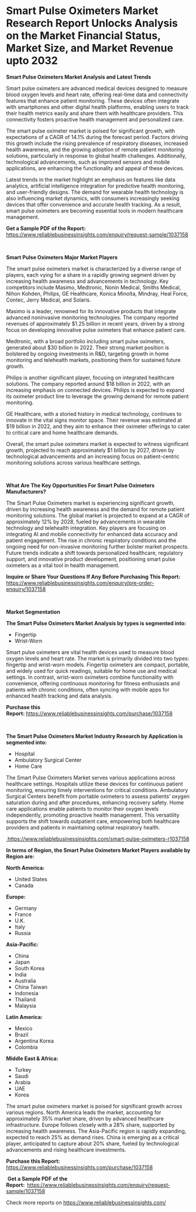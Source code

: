 <p><h1>Smart Pulse Oximeters Market Research Report Unlocks Analysis on the Market Financial Status, Market Size, and Market Revenue upto 2032</h1></p><p><strong>Smart Pulse Oximeters Market Analysis and Latest Trends</strong></p>
<p><p>Smart pulse oximeters are advanced medical devices designed to measure blood oxygen levels and heart rate, offering real-time data and connectivity features that enhance patient monitoring. These devices often integrate with smartphones and other digital health platforms, enabling users to track their health metrics easily and share them with healthcare providers. This connectivity fosters proactive health management and personalized care.</p><p>The smart pulse oximeter market is poised for significant growth, with expectations of a CAGR of 14.1% during the forecast period. Factors driving this growth include the rising prevalence of respiratory diseases, increased health awareness, and the growing adoption of remote patient monitoring solutions, particularly in response to global health challenges. Additionally, technological advancements, such as improved sensors and mobile applications, are enhancing the functionality and appeal of these devices.</p><p>Latest trends in the market highlight an emphasis on features like data analytics, artificial intelligence integration for predictive health monitoring, and user-friendly designs. The demand for wearable health technology is also influencing market dynamics, with consumers increasingly seeking devices that offer convenience and accurate health tracking. As a result, smart pulse oximeters are becoming essential tools in modern healthcare management.</p></p>
<p><strong>Get a Sample PDF of the Report:&nbsp;</strong> <a href="https://www.reliablebusinessinsights.com/enquiry/request-sample/1037158?utm_campaign=3016&utm_medium=2&utm_source=Github&utm_content=ia&utm_term=04032025&utm_id=smart-pulse-oximeters">https://www.reliablebusinessinsights.com/enquiry/request-sample/1037158</a></p>
<p>&nbsp;</p>
<p><strong>Smart Pulse Oximeters Major Market Players</strong></p>
<p><p>The smart pulse oximeters market is characterized by a diverse range of players, each vying for a share in a rapidly growing segment driven by increasing health awareness and advancements in technology. Key competitors include Masimo, Medtronic, Nonin Medical, Smiths Medical, Nihon Kohden, Philips, GE Healthcare, Konica Minolta, Mindray, Heal Force, Contec, Jerry Medical, and Solaris.</p><p>Masimo is a leader, renowned for its innovative products that integrate advanced noninvasive monitoring technologies. The company reported revenues of approximately $1.25 billion in recent years, driven by a strong focus on developing innovative pulse oximeters that enhance patient care.</p><p>Medtronic, with a broad portfolio including smart pulse oximeters, generated about $30 billion in 2022. Their strong market position is bolstered by ongoing investments in R&D, targeting growth in home monitoring and telehealth markets, positioning them for sustained future growth.</p><p>Philips is another significant player, focusing on integrated healthcare solutions. The company reported around $18 billion in 2022, with an increasing emphasis on connected devices. Philips is expected to expand its oximeter product line to leverage the growing demand for remote patient monitoring.</p><p>GE Healthcare, with a storied history in medical technology, continues to innovate in the vital signs monitor space. Their revenue was estimated at $19 billion in 2022, and they aim to enhance their oximeter offerings to cater to critical care and home healthcare demands.</p><p>Overall, the smart pulse oximeters market is expected to witness significant growth, projected to reach approximately $1 billion by 2027, driven by technological advancements and an increasing focus on patient-centric monitoring solutions across various healthcare settings.</p></p>
<p>&nbsp;</p>
<p><strong>What Are The Key Opportunities For Smart Pulse Oximeters Manufacturers?</strong></p>
<p><p>The Smart Pulse Oximeters market is experiencing significant growth, driven by increasing health awareness and the demand for remote patient monitoring solutions. The global market is projected to expand at a CAGR of approximately 12% by 2028, fueled by advancements in wearable technology and telehealth integration. Key players are focusing on integrating AI and mobile connectivity for enhanced data accuracy and patient engagement. The rise in chronic respiratory conditions and the ongoing need for non-invasive monitoring further bolster market prospects. Future trends indicate a shift towards personalized healthcare, regulatory support, and innovative product development, positioning smart pulse oximeters as a vital tool in health management.</p></p>
<p><strong>Inquire or Share Your Questions If Any Before Purchasing This Report:</strong> <a href="https://www.reliablebusinessinsights.com/enquiry/pre-order-enquiry/1037158?utm_campaign=3016&utm_medium=2&utm_source=Github&utm_content=ia&utm_term=04032025&utm_id=smart-pulse-oximeters">https://www.reliablebusinessinsights.com/enquiry/pre-order-enquiry/1037158</a></p>
<p>&nbsp;</p>
<p><strong>Market Segmentation</strong></p>
<p><strong>The Smart Pulse Oximeters Market Analysis by types is segmented into:</strong></p>
<p><ul><li>Fingertip</li><li>Wrist-Worn</li></ul></p>
<p><p>Smart pulse oximeters are vital health devices used to measure blood oxygen levels and heart rate. The market is primarily divided into two types: fingertip and wrist-worn models. Fingertip oximeters are compact, portable, and widely used for quick readings, suitable for home use and medical settings. In contrast, wrist-worn oximeters combine functionality with convenience, offering continuous monitoring for fitness enthusiasts and patients with chronic conditions, often syncing with mobile apps for enhanced health tracking and data analysis.</p></p>
<p><strong>Purchase this Report:&nbsp;</strong><a href="https://www.reliablebusinessinsights.com/purchase/1037158?utm_campaign=3016&utm_medium=2&utm_source=Github&utm_content=ia&utm_term=04032025&utm_id=smart-pulse-oximeters">https://www.reliablebusinessinsights.com/purchase/1037158</a></p>
<p>&nbsp;</p>
<p><strong>The Smart Pulse Oximeters Market Industry Research by Application is segmented into:</strong></p>
<p><ul><li>Hospital</li><li>Ambulatory Surgical Center</li><li>Home Care</li></ul></p>
<p><p>The Smart Pulse Oximeters Market serves various applications across healthcare settings. Hospitals utilize these devices for continuous patient monitoring, ensuring timely interventions for critical conditions. Ambulatory Surgical Centers benefit from portable oximeters to assess patients’ oxygen saturation during and after procedures, enhancing recovery safety. Home care applications enable patients to monitor their oxygen levels independently, promoting proactive health management. This versatility supports the shift towards outpatient care, empowering both healthcare providers and patients in maintaining optimal respiratory health.</p></p>
<p><a href="https://www.reliablebusinessinsights.com/smart-pulse-oximeters-r1037158?utm_campaign=3016&utm_medium=2&utm_source=Github&utm_content=ia&utm_term=04032025&utm_id=smart-pulse-oximeters">&nbsp;https://www.reliablebusinessinsights.com/smart-pulse-oximeters-r1037158</a></p>
<p><strong>In terms of Region, the Smart Pulse Oximeters Market Players available by Region are:</strong></p>
<p>
    <p> <strong> North America: </strong>
        <ul>
            <li>United States</li>
            <li>Canada</li>
        </ul>
        </p> 
    <p> <strong> Europe: </strong>
        <ul>
            <li>Germany</li>
            <li>France</li>
            <li>U.K.</li>
            <li>Italy</li>
            <li>Russia</li>
        </ul>
        </p> 
    <p> <strong> Asia-Pacific: </strong>
        <ul>
            <li>China</li>
            <li>Japan</li>
            <li>South Korea</li>
            <li>India</li>
            <li>Australia</li>
            <li>China Taiwan</li>
            <li>Indonesia</li>
            <li>Thailand</li>
            <li>Malaysia</li>
        </ul>
        </p> 
    <p> <strong> Latin America: </strong>
        <ul>
            <li>Mexico</li>
            <li>Brazil</li>
            <li>Argentina Korea</li>
            <li>Colombia</li>
        </ul>
        </p> 
    <p> <strong> Middle East & Africa: </strong>
        <ul>
            <li>Turkey</li>
            <li>Saudi</li>
            <li>Arabia</li>
            <li>UAE</li>
            <li>Korea</li>
        </ul>
    </p>
    </p>
<p><p>The smart pulse oximeters market is poised for significant growth across various regions. North America leads the market, accounting for approximately 35% market share, driven by advanced healthcare infrastructure. Europe follows closely with a 28% share, supported by increasing health awareness. The Asia-Pacific region is rapidly expanding, expected to reach 25% as demand rises. China is emerging as a critical player, anticipated to capture about 20% share, fueled by technological advancements and rising healthcare investments.</p></p>
<p><strong>Purchase this Report: </strong><a href="https://www.reliablebusinessinsights.com/purchase/1037158?utm_campaign=3016&utm_medium=2&utm_source=Github&utm_content=ia&utm_term=04032025&utm_id=smart-pulse-oximeters">https://www.reliablebusinessinsights.com/purchase/1037158</a></p>
<p>&nbsp;<strong>Get a Sample PDF of the Report:&nbsp;&nbsp;</strong><a href="https://www.reliablebusinessinsights.com/enquiry/request-sample/1037158?utm_campaign=3016&utm_medium=2&utm_source=Github&utm_content=ia&utm_term=04032025&utm_id=smart-pulse-oximeters">https://www.reliablebusinessinsights.com/enquiry/request-sample/1037158</a></p>
<p><strong></strong></p>
<p>Check more reports on <a href="https://www.reliablebusinessinsights.com/?utm_campaign=3016&utm_medium=2&utm_source=Github&utm_content=ia&utm_term=04032025&utm_id=smart-pulse-oximeters">https://www.reliablebusinessinsights.com/</a></p>